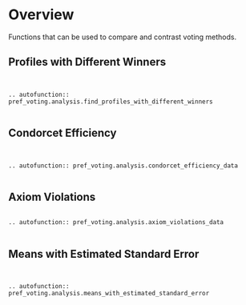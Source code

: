 Overview
==========

Functions that can be used to compare and contrast voting methods. 


## Profiles with Different Winners


```{eval-rst}


.. autofunction:: pref_voting.analysis.find_profiles_with_different_winners


```

## Condorcet Efficiency  


```{eval-rst}


.. autofunction:: pref_voting.analysis.condorcet_efficiency_data


```

## Axiom Violations  

```{eval-rst}

.. autofunction:: pref_voting.analysis.axiom_violations_data


```

## Means with Estimated Standard Error  


```{eval-rst}


.. autofunction:: pref_voting.analysis.means_with_estimated_standard_error


```


